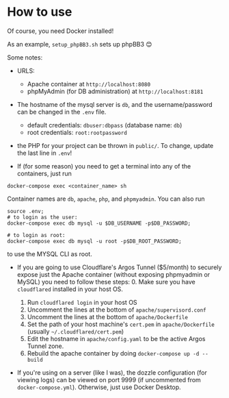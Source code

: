 # How to use 
Of course, you need Docker installed! 

As an example, `setup_phpBB3.sh` sets up phpBB3 😊

Some notes: 
- URLS: 
    - Apache container at `http://localhost:8080`
    - phpMyAdmin (for DB administration) at `http://localhost:8181`
    
- The hostname of the mysql server is `db`, and the username/password can be changed in the `.env` file.
    - default credentials: `dbuser:dbpass` (database name: `db`)
    - root credentials: `root:rootpassword`
- the PHP for your project can be thrown in `public/`. To change, update the last line in `.env`!
- If (for some reason) you need to get a terminal into any of the containers, just run 
```shell script
docker-compose exec <container_name> sh
```
Container names are `db`, `apache`, `php`, and `phpmyadmin`. You can also run 
```shell script
source .env; 
# to login as the user:
docker-compose exec db mysql -u $DB_USERNAME -p$DB_PASSWORD;

# to login as root: 
docker-compose exec db mysql -u root -p$DB_ROOT_PASSWORD;
```
to use the MYSQL CLI as root. 

- If you are going to use Cloudflare's Argos Tunnel ($5/month) to securely expose just the Apache container 
(without exposing phpmyadmin or MySQL) you need to follow these steps:
    0. Make sure you have `cloudflared` installed in your host OS.
    1. Run `cloudflared login` in your host OS
    2. Uncomment the lines at the bottom of `apache/supervisord.conf`
    3. Uncomment the lines at the bottom of `apache/Dockerfile`
    4. Set the path of your host machine's `cert.pem` in `apache/Dockerfile` (usually `~/.cloudflared/cert.pem`)
    5. Edit the hostname in `apache/config.yaml` to be the active Argos Tunnel zone. 
    6. Rebuild the apache container by doing `docker-compose up -d --build`

- If you're using on a server (like I was), the dozzle configuration (for viewing logs) can be viewed on port 9999 (if uncommented from `docker-compose.yml`). Otherwise, just use Docker Desktop.